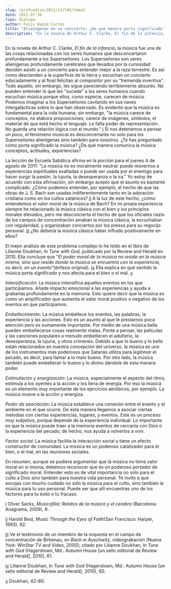 ```yaml
---
slug: /profundiza/2011/t3/l06/tema2
date: 2011-07-30
tipo: dialoga
author: Felix Hadid Cortez
title: "Alienígenas en un concierto: ¿De qué manera porta significado la música?"
description: "En la novela de Arthur C. Clarke, El fin de la infancia, la música fue una de  las cosas relacionadas con los seres humanos que desconcertaron profundamente a  los Superseñores. Los Superseñores son seres alienígenas profundamente  cerebrales que llevados por la curiosidad dec..."
---
```


En la novela de Arthur C. Clarke, _El fin de la infancia_, la música fue una de las cosas relacionadas con los seres humanos que desconcertaron profundamente a los Superseñores. Los Superseñores son seres alienígenas profundamente cerebrales que llevados por la curiosidad deciden asistir a un concierto para entender mejor a la raza terrestre. Es así como descienden a la superficie de la tierra y escuchan un concierto educadamente y al final felicitan al compositor por su "tremenda inventiva". Todo aquello, sin embargo, les sigue pareciendo terriblemente absurdo. No pueden entender lo que les "sucede" a los seres humanos cuando escuchan música porque ellos, como especie, carecen de música. Podemos imaginar a los Superseñores cavilando en sus naves intergalácticas sobre lo que han observado. Es evidente que la música es fundamental para la vida humana; sin embargo, "la música carece de conceptos, no elabora proposiciones; carece de imágenes, símbolos, el material de que está hecho el lenguaje. Le falta poder de representación. No guarda una relación lógica con el mundo." [i](#sdendnote1sym) Si nos detenemos a pensar un poco, el fenómeno musical es desconcertante no solo para los Superseñores alienígenas sino también para nosotros. ¿Te has preguntado cómo porta significado la música? ¿De qué manera comunica la música conceptos, actitudes, experiencias?

La lección de Escuela Sabática afirma en la porción para el jueves 4 de agosto de 2011: "La música no es moralmente neutral: puede movernos a experiencias espirituales exaltadas o puede ser usada por el enemigo para hacer surgir la pasión, la lujuria, la desesperanza o la ira." Yo estoy de acuerdo con esta afirmación, sin embargo acepto que el asunto es bastante complicado. ¿Cómo podemos entender, por ejemplo, el hecho de que las obras de J. S. Bach son usadas indiferentemente tanto en la adoración cristiana como en los cultos satánicos? [ii](#sdendnote2sym) A la luz de este hecho, ¿cómo entendemos el valor moral de la música de Bach? En mi propia experiencia siempre he relacionado la música clásica con el bien y los principios morales elevados, pero me desconcierta el hecho de que los oficiales nazis de los campos de concentración amaban la música clásica, la escuchaban con regularidad, y organizaban conciertos por los presos para su regocijo personal. [iii](#sdendnote3sym) ¿No debería la música clásica haber influido positivamente en ellos?

El mejor análisis de este problema complejo lo he leído en el libro de Lilianne Doukhan, _In Tune with God,_ publicado por la Review and Herald en 2010. Ella concluye que "_El poder moral de la música no reside en la música misma, sino que reside donde la música se encuentra con la experiencia, es decir, en un evento"_(énfasis original). [iv](#sdendnote4sym) Ella explica en qué sentido la música porta significado y nos afecta para el bien o el mal. [v](#sdendnote5sym)

_Intensificación_: La música intensifica aquellos eventos en los que participamos. Añade impacto emocional a las experiencias y ayuda a grabarlas profundamente en la memoria. Esto quiere decir que la música es como un amplificador que aumenta el valor moral positivo o negativo de los eventos en que participamos.

_Embellecimiento_: La música embellece los eventos, las palabras, la experiencia y las acciones. Esto es un asunto al que le prestamos poca atención pero es sumamente importante. Por medio de una música bella pueden embellecerse cosas realmente malas. Ponte a pensar, las películas y las canciones populares a menudo embellecen el adulterio, la desesperanza, la lujuria, y otros crímenes. Debido a que lo bueno y lo bello están relacionados en nuestra concepción del universo, la música es uno de los instrumentos más poderosos que Satanás utiliza para _legitimar_ el pecado, es decir, para llamar a lo malo bueno. Por otro lado, la música también puede embellecer lo bueno y lo divino dándole de esta manera poder.

_Estimulación y energización_: La música, especialmente el aspecto del ritmo, estimula a los oyentes a la acción y los llena de energía. Por eso la música es un elemento muy importante de los ejercicios aeróbicos, por ejemplo. La música mueve a la acción y energiza.

_Poder de asociación_: La música establece una conexión entre el evento y el ambiente en el que ocurre. De esta manera llegamos a asociar ciertas melodías con ciertas experiencias, lugares, y eventos. Este es un proceso muy subjetivo, porque depende de la experiencia individual. Lo importante es que la música puede traer a la memoria eventos de cercanía con Dios o la experiencia del pecado; de hecho, nos ayuda a volverlos a vivir.

_Factor social_: La música facilita la interacción social y tiene un efecto constructor de comunidad. La música es un poderoso catalizador para el bien, o el mal, en las reuniones sociales.

En resumen, aunque se pudiera argumentar que la música no tiene valor moral en sí misma, debemos reconocer que es un poderoso portador de significado moral. Entender esto es de vital importancia no solo para el culto a Dios sino también para nuestra vida personal. Te invito a que escojas con mucho cuidado no sólo la música para el culto, sino también la música para tu uso personal. Puede ser que allí encuentras uno de los factores para tu éxito o tu fracaso.

[i](#sdendnote1anc) Oliver Sacks, _Musicofilia: Relatos de la música y el cerebro_ (Barcelona: Anagrama, 2009), 9.

[ii](#sdendnote2anc) Harold Best, _Music Through the Eyes of Faith_(San Francisco: Harper, 1993), 92.

[iii](#sdendnote3anc) Ve el testimonio de un miembro de la orquesta en el campo de concentración de Birkenau, en _Bach in Auschwitz_, videograbación (Nueva York: WinStar TV and Video, 2000); citado por Lilianne Doukhan, _In Tune with God_ (Hagerstown, Md.: Autumn House [un sello editorial de Review and Herald], 2010), 61.

[iv](#sdendnote4anc) Lilianne Doukhan, _In Tune with God_ (Hagerstown, Md.: Autumn House [un sello editorial de Review and Herald], 2010), 60.

[v](#sdendnote5anc) Doukhan, 42–80.
